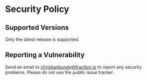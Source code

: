 # Security Policy

## Supported Versions

Only the latest release is supported.

## Reporting a Vulnerability

Send an email to christianbundy@fraction.io to report any security problems. Please do not use the public issue tracker.
